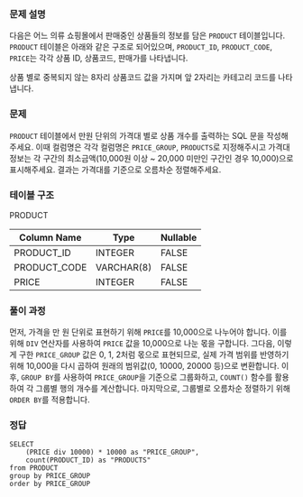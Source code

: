 <h3 id="문제-설명">문제 설명</h3>
<p>다음은 어느 의류 쇼핑몰에서 판매중인 상품들의 정보를 담은 <code>PRODUCT</code> 테이블입니다. <code>PRODUCT</code> 테이블은 아래와 같은 구조로 되어있으며, <code>PRODUCT_ID</code>, <code>PRODUCT_CODE</code>, <code>PRICE</code>는 각각 상품 ID, 상품코드, 판매가를 나타냅니다.</p>
<p>상품 별로 중복되지 않는 8자리 상품코드 값을 가지며 앞 2자리는 카테고리 코드를 나타냅니다.</p>
<h3 id="문제">문제</h3>
<p><code>PRODUCT</code> 테이블에서 만원 단위의 가격대 별로 상품 개수를 출력하는 SQL 문을 작성해주세요. 이때 컬럼명은 각각 컬럼명은 <code>PRICE_GROUP</code>, <code>PRODUCTS</code>로 지정해주시고 가격대 정보는 각 구간의 최소금액(10,000원 이상 ~ 20,000 미만인 구간인 경우 10,000)으로 표시해주세요. 결과는 가격대를 기준으로 오름차순 정렬해주세요.</p>
<h3 id="테이블-구조">테이블 구조</h3>
<p>PRODUCT</p>
<table>
<thead>
<tr>
<th>Column Name</th>
<th>Type</th>
<th>Nullable</th>
</tr>
</thead>
<tbody><tr>
<td>PRODUCT_ID</td>
<td>INTEGER</td>
<td>FALSE</td>
</tr>
<tr>
<td>PRODUCT_CODE</td>
<td>VARCHAR(8)</td>
<td>FALSE</td>
</tr>
<tr>
<td>PRICE</td>
<td>INTEGER</td>
<td>FALSE</td>
</tr>
</tbody></table>
<h3 id="풀이-과정">풀이 과정</h3>
<p>먼저, 가격을 만 원 단위로 표현하기 위해 <code>PRICE</code>를 10,000으로 나누어야 합니다. 이를 위해 <code>DIV</code> 연산자를 사용하여 <code>PRICE</code> 값을 10,000으로 나눈 몫을 구합니다. 그다음, 이렇게 구한 <code>PRICE_GROUP</code> 값은 0, 1, 2처럼 몫으로 표현되므로, 실제 가격 범위를 반영하기 위해 10,000을 다시 곱하여 원래의 범위값(0, 10000, 20000 등)으로 변환합니다. 이후, <code>GROUP BY</code>를 사용하여 <code>PRICE_GROUP</code>을 기준으로 그룹화하고, <code>COUNT()</code> 함수를 활용하여 각 그룹별 행의 개수를 계산합니다. 마지막으로, 그룹별로 오름차순 정렬하기 위해 <code>ORDER BY</code>를 적용합니다.</p>
<h3 id="정답">정답</h3>
<pre><code class="language-sql">SELECT
    (PRICE div 10000) * 10000 as &quot;PRICE_GROUP&quot;,
    count(PRODUCT_ID) as &quot;PRODUCTS&quot;
from PRODUCT
group by PRICE_GROUP
order by PRICE_GROUP</code></pre>